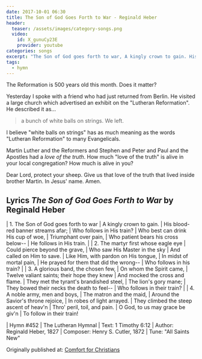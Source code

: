 ```yaml
---
date: 2017-10-01 06:30 
title: The Son of God Goes Forth to War - Reginald Heber
header:
  teaser: /assets/images/category-songs.png
  video:
    id: X_gunuCy23E
    provider: youtube
categories: songs
excerpt: "The Son of God goes forth to war, A kingly crown to gain. His blood-red banner streams afar, Who follows in His train?"
tags:
  - hymn
---
```


The Reformation is 500 years old this month. Does it matter?

Yesterday I spoke with a friend who had just returned from Berlin.  He visited a large church which advertised an exhibit on the "Lutheran Reformation".  He described it as...

> a bunch of white balls on strings.  We left.

I believe "white balls on strings" has as much meaning as the words "Lutheran Reformation" to many Evangelicals.  

Martin Luther and the Reformers and Stephen and Peter and Paul and the Apostles had a *love of the truth*.  How much "love of the truth" is alive in your local congregation?  How much is alive in you?

Dear Lord, protect your sheep.  Give us that love of the truth that lived inside brother Martin.  In Jesus' name.  Amen.


## Lyrics *The Son of God Goes Forth to War* by Reginald Heber

|  1. The Son of God goes forth to war
|     A kingly crown to gain.
|     His blood-red banner streams afar;
|     Who follows in His train?
|     Who best can drink His cup of woe,
|     Triumphant over pain,
|     Who patient bears his cross below--
|     He follows in His train.
|
|  2. The martyr first whose eagle eye
|     Could pierce beyond the grave,
|     Who saw His Master in the sky
|     And called on Him to save.
|     Like Him, with pardon on His tongue,
|     In midst of mortal pain,
|     He prayed for them that did the wrong--
|     Who follows in his train?
|
|  3. A glorious band, the chosen few,
|     On whom the Spirit came,
|     Twelve valiant saints; their hope they knew
|     And mocked the cross and flame.
|     They met the tyrant's brandished steel,
|     The lion's gory mane;
|     They bowed their necks the death to feel--
|     Who follows in their train?
|
|  4. A noble army, men and boys,
|     The matron and the maid,
|     Around the Savior's throne rejoice,
|     In robes of light arrayed.
|     They climbed the steep ascent of heav'n
|     Thro' peril, toil, and pain.
|     O God, to us may grace be giv'n
|     To follow in their train!

|  Hymn #452
|  The Lutheran Hymnal
|  Text: 1 Timothy 6:12
|  Author: Reginald Heber, 1827
|  Composer: Henry S. Cutler, 1872
|  Tune: "All Saints New"

<div>Originally published at: <a href='http://www.alecsatin.com/'>Comfort for Christians</a></div>